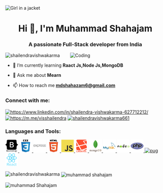 <img src="https://media.geeksforgeeks.org/wp-content/cdn-uploads/20210222183454/How-to-Become-a-Full-Stack-Web-Developer-in-2021.png" alt="Girl in a jacket" width="1000" height="250">
<h1 align="center">Hi 👋, I'm Muhammad Shahajam</h1>
<h3 align="center">A passionate Full-Stack developer from India</h3>
<img align="right"alt="Coding"width="300"src="https://www.techrepublic.com/wp-content/uploads/2022/08/clone-github-repository.jpeg">
<p align="left"> <img src="https://komarev.com/ghpvc/?username=shailendravishwakarma&label=Profile%20views&color=0e75b6&style=flat" alt="shailendravishwakarma" /> </p>

- 🌱 I’m currently learning **Raact Js,Node Js,MongoDB**

- 💬 Ask me about **Mearn**

- 📫 How to reach me **mdshahazam6@gmail.com**

<h3 align="left">Connect with me:</h3>
<p align="left">
<a href="https://linkedin.com/in/https://www.linkedin.com/in/shailendra-vishwakarma-627712212/" target="blank"><img align="center" src="https://raw.githubusercontent.com/rahuldkjain/github-profile-readme-generator/master/src/images/icons/Social/linked-in-alt.svg" alt="https://www.linkedin.com/in/shailendra-vishwakarma-627712212/" height="30" width="40" /></a>
<a href="https://fb.com/https://m.me/visshailendra" target="blank"><img align="center" src="https://raw.githubusercontent.com/rahuldkjain/github-profile-readme-generator/master/src/images/icons/Social/facebook.svg" alt="https://m.me/visshailendra" height="30" width="40" /></a>
<a href="https://instagram.com/shailendravishwakarma661" target="blank"><img align="center" src="https://raw.githubusercontent.com/rahuldkjain/github-profile-readme-generator/master/src/images/icons/Social/instagram.svg" alt="shailendravishwakarma661" height="30" width="40" /></a>
</p>

<h3 align="left">Languages and Tools:</h3>
<p align="left"> <a href="https://getbootstrap.com" target="_blank" rel="noreferrer"> <img src="https://raw.githubusercontent.com/devicons/devicon/master/icons/bootstrap/bootstrap-plain-wordmark.svg" alt="bootstrap" width="40" height="40"/> </a> <a href="https://www.w3schools.com/css/" target="_blank" rel="noreferrer"> <img src="https://raw.githubusercontent.com/devicons/devicon/master/icons/css3/css3-original-wordmark.svg" alt="css3" width="40" height="40"/> </a> <a href="https://expressjs.com" target="_blank" rel="noreferrer"> <img src="https://raw.githubusercontent.com/devicons/devicon/master/icons/express/express-original-wordmark.svg" alt="express" width="40" height="40"/> </a> <a href="https://www.w3.org/html/" target="_blank" rel="noreferrer"> <img src="https://raw.githubusercontent.com/devicons/devicon/master/icons/html5/html5-original-wordmark.svg" alt="html5" width="40" height="40"/> </a> <a href="https://developer.mozilla.org/en-US/docs/Web/JavaScript" target="_blank" rel="noreferrer"> <img src="https://raw.githubusercontent.com/devicons/devicon/master/icons/javascript/javascript-original.svg" alt="javascript" width="40" height="40"/> </a> <a href="https://laravel.com/" target="_blank" rel="noreferrer"> <img src="https://raw.githubusercontent.com/devicons/devicon/master/icons/laravel/laravel-plain-wordmark.svg" alt="laravel" width="40" height="40"/> </a> <a href="https://www.mongodb.com/" target="_blank" rel="noreferrer"> <img src="https://raw.githubusercontent.com/devicons/devicon/master/icons/mongodb/mongodb-original-wordmark.svg" alt="mongodb" width="40" height="40"/> </a> <a href="https://www.mysql.com/" target="_blank" rel="noreferrer"> <img src="https://raw.githubusercontent.com/devicons/devicon/master/icons/mysql/mysql-original-wordmark.svg" alt="mysql" width="40" height="40"/> </a> <a href="https://nodejs.org" target="_blank" rel="noreferrer"> <img src="https://raw.githubusercontent.com/devicons/devicon/master/icons/nodejs/nodejs-original-wordmark.svg" alt="nodejs" width="40" height="40"/> </a> <a href="https://www.php.net" target="_blank" rel="noreferrer"> <img src="https://raw.githubusercontent.com/devicons/devicon/master/icons/php/php-original.svg" alt="php" width="40" height="40"/> </a> <a href="https://pugjs.org" target="_blank" rel="noreferrer"> <img src="https://cdn.worldvectorlogo.com/logos/pug.svg" alt="pug" width="40" height="40"/> </a> <a href="https://reactjs.org/" target="_blank" rel="noreferrer"> <img src="https://raw.githubusercontent.com/devicons/devicon/master/icons/react/react-original-wordmark.svg" alt="react" width="40" height="40"/> </a> </p>

<p><img align="left" src="https://github-readme-stats.vercel.app/api/top-langs?username=shailendravishwakarma&show_icons=true&locale=en&layout=compact" alt="shailendravishwakarma" /></p>

<p>&nbsp;<img align="center" src="https://github-readme-stats.vercel.app/api?username=shailendravishwakarma&show_icons=true&locale=en" alt="muhammad shahajam" /></p>

<p><img align="center" src="https://github-readme-streak-stats.herokuapp.com/?user=shailendravishwakarma&" alt="muhammad Shahajam" /></p>
